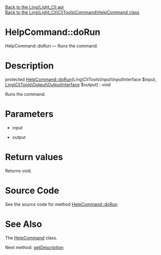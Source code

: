 [Back to the Ling/Light_Cli api](https://github.com/lingtalfi/Light_Cli/blob/master/doc/api/Ling/Light_Cli.md)<br>
[Back to the Ling\Light_Cli\CliTools\Command\HelpCommand class](https://github.com/lingtalfi/Light_Cli/blob/master/doc/api/Ling/Light_Cli/CliTools/Command/HelpCommand.md)


HelpCommand::doRun
================



HelpCommand::doRun — Runs the command.




Description
================


protected [HelpCommand::doRun](https://github.com/lingtalfi/Light_Cli/blob/master/doc/api/Ling/Light_Cli/CliTools/Command/HelpCommand/doRun.md)(Ling\CliTools\Input\InputInterface $input, [Ling\CliTools\Output\OutputInterface](https://github.com/lingtalfi/CliTools/blob/master/doc/api/Ling/CliTools/Output/OutputInterface.md) $output) : void




Runs the command.




Parameters
================


- input

    

- output

    


Return values
================

Returns void.








Source Code
===========
See the source code for method [HelpCommand::doRun](https://github.com/lingtalfi/Light_Cli/blob/master/CliTools/Command/HelpCommand.php#L29-L46)


See Also
================

The [HelpCommand](https://github.com/lingtalfi/Light_Cli/blob/master/doc/api/Ling/Light_Cli/CliTools/Command/HelpCommand.md) class.

Next method: [getDescription](https://github.com/lingtalfi/Light_Cli/blob/master/doc/api/Ling/Light_Cli/CliTools/Command/HelpCommand/getDescription.md)<br>

